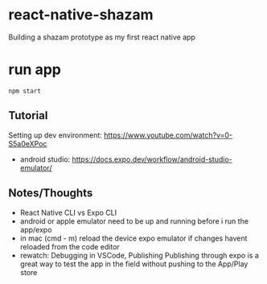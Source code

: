 # react-native-shazam
Building a shazam prototype as my first react native app

# run app
`npm start`


## Tutorial
Setting up dev environment: https://www.youtube.com/watch?v=0-S5a0eXPoc
- android studio: https://docs.expo.dev/workflow/android-studio-emulator/

## Notes/Thoughts
- React Native CLI vs Expo CLI
- android or apple emulator need to be up and running before i run the app/expo
- in mac (cmd - m) reload the device expo emulator if changes havent reloaded from the code editor
- rewatch: Debugging in VSCode, Publishing
    Publishing through expo is a great way to test the app in the field without pushing to the App/Play store